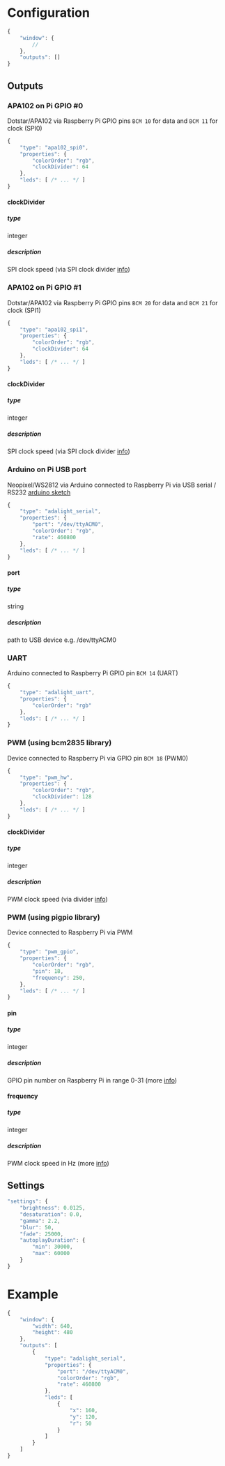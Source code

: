 # Configuration

```javascript
{
    "window": {
        //
    },
    "outputs": []
}
```

## Outputs

### APA102 on Pi GPIO #0

Dotstar/APA102 via Raspberry Pi GPIO pins `BCM 10` for data and `BCM 11` for clock (SPI0)

```javascript
{
    "type": "apa102_spi0",
    "properties": {
        "colorOrder": "rgb",
        "clockDivider": 64
    },
    "leds": [ /* ... */ ]
}
```

#### clockDivider
##### type
integer 
##### description
SPI clock speed (via SPI clock divider [info](https://www.airspayce.com/mikem/bcm2835/group__constants.html#gaf2e0ca069b8caef24602a02e8a00884e))

### APA102 on Pi GPIO #1

Dotstar/APA102 via Raspberry Pi GPIO pins `BCM 20` for data and `BCM 21` for clock (SPI1)

```javascript
{
    "type": "apa102_spi1",
    "properties": {
        "colorOrder": "rgb",
        "clockDivider": 64
    },
    "leds": [ /* ... */ ]
}
```

#### clockDivider
##### type
integer 
##### description
SPI clock speed (via SPI clock divider [info](https://www.airspayce.com/mikem/bcm2835/group__constants.html#gaf2e0ca069b8caef24602a02e8a00884e))

### Arduino on Pi USB port

Neopixel/WS2812 via Arduino connected to Raspberry Pi via USB serial / RS232 [arduino sketch](https://pastebin.com/zhQCRFhd)

```javascript
{
    "type": "adalight_serial",
    "properties": {
        "port": "/dev/ttyACM0",
        "colorOrder": "rgb",
        "rate": 460800
    },
    "leds": [ /* ... */ ]
}
```

#### port
##### type
string 
##### description
path to USB device e.g. /dev/ttyACM0

### UART

Arduino connected to Raspberry Pi GPIO pin `BCM 14` (UART)

```javascript
{
    "type": "adalight_uart",
    "properties": {
        "colorOrder": "rgb"
    },
    "leds": [ /* ... */ ]
}
```

### PWM (using bcm2835 library)

Device connected to Raspberry Pi via GPIO pin `BCM 18` (PWM0)

```javascript
{
    "type": "pwm_hw",
    "properties": {
        "colorOrder": "rgb",
        "clockDivider": 128
    },
    "leds": [ /* ... */ ]
}
```

#### clockDivider
##### type
integer 
##### description
PWM clock speed (via divider [info](https://www.airspayce.com/mikem/bcm2835/group__pwm.html#ga4487f4e26e57ea3697a57cf52b8de35b))

### PWM (using pigpio library)

Device connected to Raspberry Pi via PWM

```javascript
{
    "type": "pwm_gpio",
    "properties": {
        "colorOrder": "rgb",
        "pin": 18,
        "frequency": 250,
    },
    "leds": [ /* ... */ ]
}
```

#### pin
##### type
integer 
##### description
GPIO pin number on Raspberry Pi in range 0-31 (more [info](http://abyz.me.uk/rpi/pigpio/cif.html))

#### frequency
##### type
integer 
##### description
PWM clock speed in Hz (more [info](http://abyz.me.uk/rpi/pigpio/cif.html))

## Settings

```javascript
"settings": {
    "brightness": 0.0125,
    "desaturation": 0.0,
    "gamma": 2.2,
    "blur": 50,
    "fade": 25000,
    "autoplayDuration": {
        "min": 30000,
        "max": 60000
    }
}
```

# Example

```javascript
{
    "window": {
        "width": 640,
        "height": 480
    },
    "outputs": [
        {
            "type": "adalight_serial",
            "properties": {
                "port": "/dev/ttyACM0",
                "colorOrder": "rgb",
                "rate": 460800
            },
            "leds": [
                {
                    "x": 160,
                    "y": 120,
                    "r": 50
                }
            ]
        }
    ]
}
```

